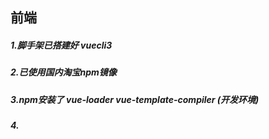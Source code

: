 ## 前端 

#####   1.脚手架已搭建好  vuecli3
#####   2.已使用国内淘宝npm镜像
#####   3.npm安装了 vue-loader vue-template-compiler (开发环境)
#####   4.
   

